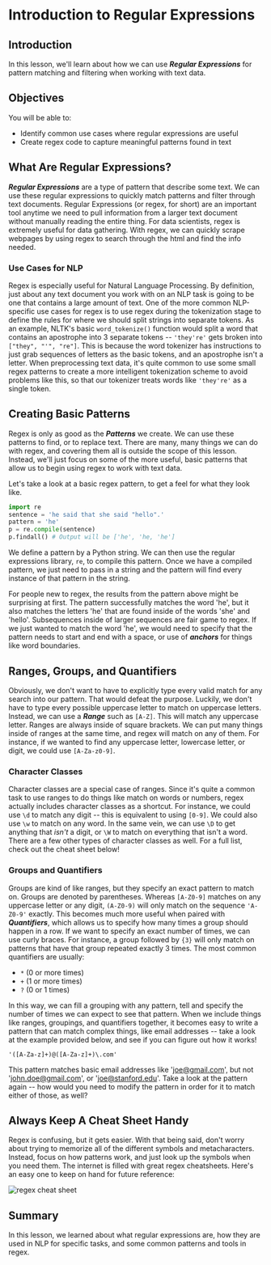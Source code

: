 # Introduction to Regular Expressions

## Introduction

In this lesson, we'll learn about how we can use **_Regular Expressions_** for pattern matching and filtering when working with text data. 

## Objectives

You will be able to:

- Identify common use cases where regular expressions are useful 
- Create regex code to capture meaningful patterns found in text 


## What Are Regular Expressions?

**_Regular Expressions_** are a type of pattern that describe some text. We can use these regular expressions to quickly match patterns and filter through text documents. Regular Expressions (or regex, for short) are an important tool anytime we need to pull information from a larger text document without manually reading the entire thing. For data scientists, regex is extremely useful for data gathering. With regex, we can quickly scrape webpages by using regex to search through the html and find the info needed. 

### Use Cases for NLP

Regex is especially useful for Natural Language Processing. By definition, just about any text document you work with on an NLP task is going to be one that contains a large amount of text. One of the more common NLP-specific use cases for regex is to use regex during the tokenization stage to define the rules for where we should split strings into separate tokens. As an example, NLTK's basic `word_tokenize()` function would split a word that contains an apostrophe into 3 separate tokens -- `'they're'` gets broken into `["they", "'", "re"]`. This is because the word tokenizer has instructions to just grab sequences of letters as the basic tokens, and an apostrophe isn't a letter. When preprocessing text data, it's quite common to use some small regex patterns to create a more intelligent tokenization scheme to avoid problems like this, so that our tokenizer treats words like `'they're'` as a single token. 


## Creating Basic Patterns

Regex is only as good as the **_Patterns_** we create. We can use these patterns to find, or to replace text. There are many, many things we can do with regex, and covering them all is outside the scope of this lesson. Instead, we'll just focus on some of the more useful, basic patterns that allow us to begin using regex to work with text data. 

Let's take a look at a basic regex pattern, to get a feel for what they look like. 

```python
import re
sentence = 'he said that she said "hello".'
pattern = 'he'
p = re.compile(sentence)
p.findall() # Output will be ['he', 'he, 'he']
```

We define a pattern by a Python string. We can then use the regular expressions library, `re`, to compile this pattern. Once we have a compiled pattern, we just need to pass in a string and the pattern will find every instance of that pattern in the string. 

For people new to regex, the results from the pattern above might be surprising at first. The pattern successfully matches the word 'he', but it also matches the letters 'he' that are found inside of the words 'she' and 'hello'.  Subsequences inside of larger sequences are fair game to regex. If we just wanted to match the word 'he', we would need to specify that the pattern needs to start and end with a space, or use of **_anchors_** for things like word boundaries. 


## Ranges, Groups, and Quantifiers

Obviously, we don't want to have to explicitly type every valid match for any search into our pattern. That would defeat the purpose. Luckily, we don't have to type every possible uppercase letter to match on uppercase letters. Instead, we can use a **_Range_** such as `[A-Z]`. This will match any uppercase letter. Ranges are always inside of square brackets. We can put many things inside of ranges at the same time, and regex will match on any of them. For instance, if we wanted to find any uppercase letter, lowercase letter, or digit, we could use `[A-Za-z0-9]`. 


### Character Classes

Character classes are a special case of ranges. Since it's quite a common task to use ranges to do things like match on words or numbers, regex actually includes character classes as a shortcut. For instance, we could use `\d` to match any digit -- this is equivalent to using `[0-9]`. We could also use `\w` to match on any word. In the same vein, we can use `\D` to get anything that _isn't_ a digit, or `\W` to match on everything that isn't a word. There are a few other types of character classes as well. For a full list, check out the cheat sheet below!


### Groups and Quantifiers

Groups are kind of like ranges, but they specify an exact pattern to match on. Groups are denoted by parentheses. Whereas `[A-Z0-9]` matches on any uppercase letter or any digit, `(A-Z0-9)` will only match on the sequence `'A-Z0-9'` exactly. This becomes much more useful when paired with **_Quantifiers_**, which allows us to specify how many times a group should happen in a row. If we want to specify an exact number of times, we can use curly braces. For instance, a group followed by `{3}` will only match on patterns that have that group repeated exactly 3 times. The most common quantifiers are usually:

* `*` (0 or more times)
* `+` (1 or more times)
* `?` (0 or 1 times)

In this way, we can fill a grouping with any pattern, tell and specify the number of times we can expect to see that pattern. When we include things like ranges, groupings, and quantifiers together, it becomes easy to write a pattern that can match complex things, like email addresses -- take a look at the example provided below, and see if you can figure out how it works!

`'([A-Za-z]+)@([A-Za-z]+)\.com'` 

This pattern matches basic email addresses like 'joe@gmail.com', but not 'john.doe@gmail.com', or 'joe@stanford.edu'. Take a look at the pattern again -- how would you need to modify the pattern in order for it to match either of those, as well?

## Always Keep A Cheat Sheet Handy

Regex is confusing, but it gets easier. With that being said, don't worry about trying to memorize all of the different symbols and metacharacters. Instead, focus on how patterns work, and just look up the symbols when you need them. The internet is filled with great regex cheatsheets. Here's an easy one to keep on hand for future reference:

<img src='https://raw.githubusercontent.com/learn-co-curriculum/dsc-introduction-to-regular-expressions/master/images/regex_cheat_sheet.png' alt="regex cheat sheet">


## Summary

In this lesson, we learned about what regular expressions are, how they are used in NLP for specific tasks, and some common patterns and tools in regex. 
